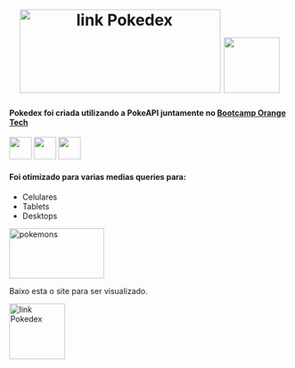 <h1 align="center"><a href="https://github.com/CodesdaLu/pokedex"><img src="https://user-images.githubusercontent.com/29473781/180619084-a56960ab-7efa-4e34-9d33-4e3e581d62ff.png" alt="link Pokedex" height=150 width=360></a>
<img src="https://hermes.digitalinnovation.one/tracks/59417914-c4ce-4bf8-b802-f1c1985a07fa.png" height="100" width="100">
 
#### Pokedex foi criada utilizando a PokeAPI juntamente no [Bootcamp Orange Tech](https://github.com/CodesdaLu/Orange_Tech)

<div class="box">
<img src="https://cdn.jsdelivr.net/gh/devicons/devicon/icons/html5/html5-original.svg" height=40  width=40>
<img src="https://cdn.jsdelivr.net/gh/devicons/devicon/icons/css3/css3-original.svg" height=40  width=40>
<img src="https://cdn.jsdelivr.net/gh/devicons/devicon/icons/javascript/javascript-original.svg" height=40  width=40>
</div>


#### Foi otimizado para varias medias queries para:
* Celulares
* Tablets
* Desktops


<img src="https://stock.wikimini.org/w/images/thumb/2/2c/Pok%C3%A9mon.gif/320px-Pok%C3%A9mon.gif" alt="pokemons" height=90 width=170>


Baixo esta o site para ser visualizado.

<a href="https://github.com/CodesdaLu/pokedex"><img src="https://upload.wikimedia.org/wikipedia/commons/5/53/Pok%C3%A9_Ball_icon.svg" alt="link Pokedex" height=100 width=100></a>







